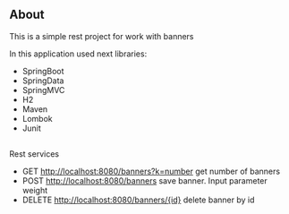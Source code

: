 ## About
This is a simple rest project for work with banners

In this application used next libraries:
 + SpringBoot
 + SpringData
 + SpringMVC
 + H2
 + Maven
 + Lombok
 + Junit 
 ## 
 Rest services
 
  * GET [http://localhost:8080/banners?k=number](http://localhost:8080/banners?k=number) get number of banners
  * POST [http://localhost:8080/banners](http://localhost:8080/banners) save banner. Input parameter weight
  * DELETE [http://localhost:8080/banners/{id}](http://localhost:8080/banners/{id}) delete banner by id